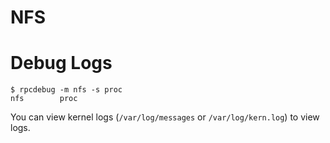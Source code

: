# NFS

# Debug Logs

```
$ rpcdebug -m nfs -s proc
nfs        proc
```

You can view kernel logs (`/var/log/messages` or `/var/log/kern.log`) to view logs.

